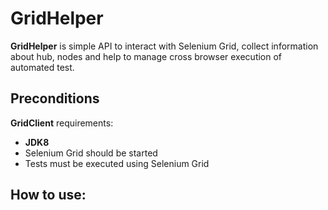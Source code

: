 # GridHelper

**GridHelper** is simple API to interact with Selenium Grid, collect information about hub, nodes
and help to manage cross browser execution of automated test.

## Preconditions

**GridClient** requirements:
- **JDK8**
- Selenium Grid should be started
- Tests must be executed using Selenium Grid

## How to use:

